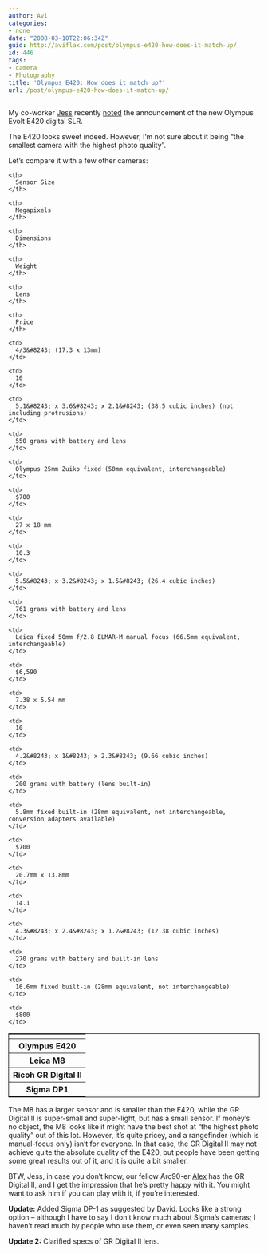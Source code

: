 ```yaml
---
author: Avi
categories:
- none
date: "2008-03-10T22:06:34Z"
guid: http://aviflax.com/post/olympus-e420-how-does-it-match-up/
id: 446
tags:
- camera
- Photography
title: 'Olympus E420: How does it match up?'
url: /post/olympus-e420-how-does-it-match-up/
---
```

My co-worker [Jess](http://jesseddy.com/) recently [noted](http://jesseddy.com/blog/?p=88) the announcement of the new Olympus Evolt E420 digital SLR.

The E420 looks sweet indeed. However, I&#8217;m not sure about it being &#8220;the smallest camera with the highest photo quality&#8221;.

Let&#8217;s compare it with a few other cameras:

<table style="border: solid 1px black;">
  <tr>
    <th>
    </th>
    
    <th>
      Sensor Size
    </th>
    
    <th>
      Megapixels
    </th>
    
    <th>
      Dimensions
    </th>
    
    <th>
      Weight
    </th>
    
    <th>
      Lens
    </th>
    
    <th>
      Price
    </th>
  </tr>
  
  <tr>
    <th>
      Olympus E420
    </th>
    
    <td>
      4/3&#8243; (17.3 x 13mm)
    </td>
    
    <td>
      10
    </td>
    
    <td>
      5.1&#8243; x 3.6&#8243; x 2.1&#8243; (38.5 cubic inches) (not including protrusions)
    </td>
    
    <td>
      550 grams with battery and lens
    </td>
    
    <td>
      Olympus 25mm Zuiko fixed (50mm equivalent, interchangeable)
    </td>
    
    <td>
      $700
    </td>
  </tr>
  
  <tr>
    <th>
      Leica M8
    </th>
    
    <td>
      27 x 18 mm
    </td>
    
    <td>
      10.3
    </td>
    
    <td>
      5.5&#8243; x 3.2&#8243; x 1.5&#8243; (26.4 cubic inches)
    </td>
    
    <td>
      761 grams with battery and lens
    </td>
    
    <td>
      Leica fixed 50mm f/2.8 ELMAR-M manual focus (66.5mm equivalent, interchangeable)
    </td>
    
    <td>
      $6,590
    </td>
  </tr>
  
  <tr>
    <th>
      Ricoh GR Digital II
    </th>
    
    <td>
      7.38 x 5.54 mm
    </td>
    
    <td>
      10
    </td>
    
    <td>
      4.2&#8243; x 1&#8243; x 2.3&#8243; (9.66 cubic inches)
    </td>
    
    <td>
      200 grams with battery (lens built-in)
    </td>
    
    <td>
      5.8mm fixed built-in (28mm equivalent, not interchangeable, conversion adapters available)
    </td>
    
    <td>
      $700
    </td>
  </tr>
  
  <tr>
    <th>
      Sigma DP1
    </th>
    
    <td>
      20.7mm x 13.8mm
    </td>
    
    <td>
      14.1
    </td>
    
    <td>
      4.3&#8243; x 2.4&#8243; x 1.2&#8243; (12.38 cubic inches)
    </td>
    
    <td>
      270 grams with battery and built-in lens
    </td>
    
    <td>
      16.6mm fixed built-in (28mm equivalent, not interchangeable)
    </td>
    
    <td>
      $800
    </td>
  </tr>
</table>

The M8 has a larger sensor and is smaller than the E420, while the GR Digital II is super-small and super-light, but has a small sensor. If money&#8217;s no object, the M8 looks like it might have the best shot at &#8220;the highest photo quality&#8221; out of this lot. However, it&#8217;s quite pricey, and a rangefinder (which is manual-focus only) isn&#8217;t for everyone. In that case, the GR Digital II may not achieve quite the absolute quality of the E420, but people have been getting some great results out of it, and it is quite a bit smaller.

BTW, Jess, in case you don&#8217;t know, our fellow Arc90-er [Alex](http://flickr.com/photos/gutierreza/) has the GR Digital II, and I get the impression that he&#8217;s pretty happy with it. You might want to ask him if you can play with it, if you&#8217;re interested.

**Update:** Added Sigma DP-1 as suggested by David. Looks like a strong option &#8211; although I have to say I don&#8217;t know much about Sigma&#8217;s cameras; I haven&#8217;t read much by people who use them, or even seen many samples.

**Update 2:** Clarified specs of GR Digital II lens.